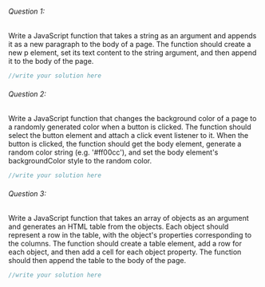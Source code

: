 ###### Question 1:

Write a JavaScript function that takes a string as an argument and appends it as a new paragraph to the body of a page. The function should create a new p element, set its text content to the string argument, and then append it to the body of the page.

```js
//write your solution here
```
###### Question 2:

Write a JavaScript function that changes the background color of a page to a randomly generated color when a button is clicked. The function should select the button element and attach a click event listener to it. When the button is clicked, the function should get the body element, generate a random color string (e.g. '#ff00cc'), and set the body element's backgroundColor style to the random color.

```js
//write your solution here
```
###### Question 3:

Write a JavaScript function that takes an array of objects as an argument and generates an HTML table from the objects. Each object should represent a row in the table, with the object's properties corresponding to the columns. The function should create a table element, add a row for each object, and then add a cell for each object property. The function should then append the table to the body of the page.

```js
//write your solution here
```
